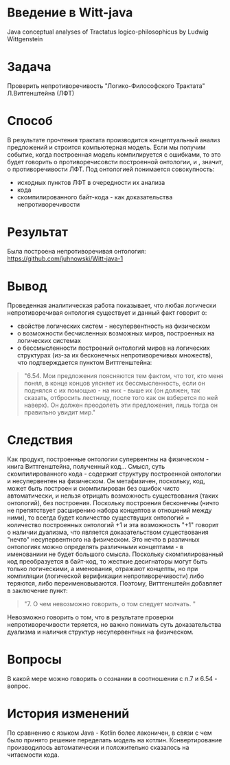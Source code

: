 # Введение в Witt-java
Java conceptual analyses of Tractatus logico-philosophicus by Ludwig Wittgenstein

# Задача
Проверить непротиворечивость "Логико-Философского Трактата" Л.Витгенштейна (ЛФТ)

# Способ
В результате прочтения трактата производится концептуальный анализ предложений и строится компьютерная модель. Если мы получим событие, когда построенная модель компилируется с ошибками, то это будет говорить о противоречисовсти построенной онтологии, и , значит, о противоречивости ЛФТ.
Под онтологией понимается совокупность:
- исходных пунктов ЛФТ в очередности их анализа
- кода
- скомпилированного байт-кода - как доказательства непротиворечивости

# Результат
Была построена непротиворечивая онтология: https://github.com/juhnowski/Witt-java-1

# Вывод
Проведенная аналитическая работа показывает, что любая логически непротиворечивая онтология существует и данный факт говорит о:
- свойстве логических систем - несупервентность на физическом
- о возможности бесчисленных возможных миров, построенных на логических системах
- о бессмысленности построений онтологий миров на логических структурах (из-за их бесконечных непротиворечивых множеств), что подтверждается пунктом Виттгенштейна:
>"6.54. Мои предложения поясняются тем фактом, что тот, кто меня понял, в конце концов уясняет их бессмысленность, если он поднялся с их помощью  - на них - выше их (он должен, так сказать, отбросить  лестницу,  после  того  как  он  взберется  по  ней  наверх).  Он  должен  преодолеть  эти предложения, лишь тогда он правильно увидит мир."

# Следствия
Как продукт, построенные онтологии супервентны на физическом - книга Виттгенштейна, полученный код...
Смысл, суть скомпилированного кода  - содержит структуру построенной онтологии и несупервентен на физическом. Он метафизичен, поскольку, код, может быть построен и скомпилирован без ошибок чисто автоматически, и нельзя отрицать возможность существования (таких онтологий), без построения. Поскольку построения бесконечны (ничто не препятствует расширению набора концептов и отношений между ними), то всегда будет количество существущих онтологий = количество построенных онтологий +1 и эта возможность "+1" говорит о наличии дуализма, что является доказательством существования "нечто" несупервентного на физическом. Это нечто в различных онтологиях можно определять различными концептами - в именованиии не будет большого смысла. Поскольку скомпилированный код преобразуется в байт-код, то жесткие десигнаторы могут быть только логическими, а именования, отражают концепты, но при компиляции (логической верификации непротиворечивости) либо теряются, либо переименовываются.
Поэтому, Виттгенштейн добавляет в заключение пункт:
>"7. О чем невозможно говорить, о том следует молчать. "

Невозможно говорить о том, что в результате проверки непротиворечивости теряется, но важно понимать суть доказательства дуализма и наличия структур несупервентных на физическом.
# Вопросы
В какой мере можно говорить о сознании в соотношении с п.7 и 6.54 - вопрос.
# История изменений
По сравнению с языком Java - Kotlin более лаконичен, в связи с чем было принято решение переделать модель на котлин.
Конвертирование производилось автоматически и положительно сказалось на читаемости кода.
